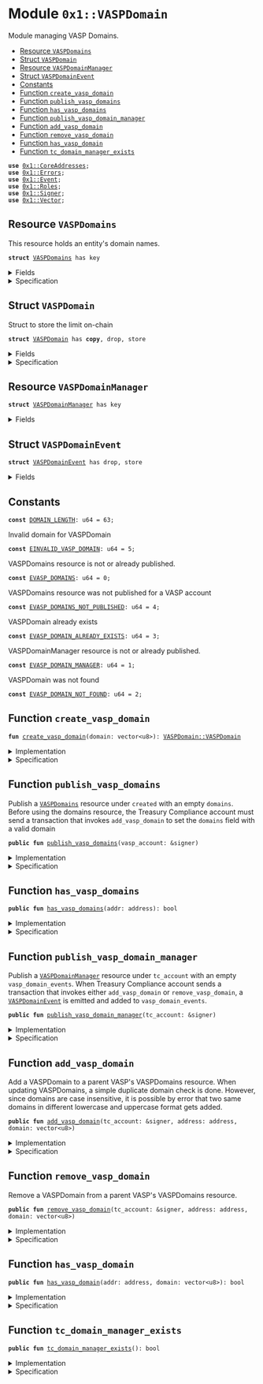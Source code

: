 
<a name="0x1_VASPDomain"></a>

# Module `0x1::VASPDomain`

Module managing VASP Domains.


-  [Resource `VASPDomains`](#0x1_VASPDomain_VASPDomains)
-  [Struct `VASPDomain`](#0x1_VASPDomain_VASPDomain)
-  [Resource `VASPDomainManager`](#0x1_VASPDomain_VASPDomainManager)
-  [Struct `VASPDomainEvent`](#0x1_VASPDomain_VASPDomainEvent)
-  [Constants](#@Constants_0)
-  [Function `create_vasp_domain`](#0x1_VASPDomain_create_vasp_domain)
-  [Function `publish_vasp_domains`](#0x1_VASPDomain_publish_vasp_domains)
-  [Function `has_vasp_domains`](#0x1_VASPDomain_has_vasp_domains)
-  [Function `publish_vasp_domain_manager`](#0x1_VASPDomain_publish_vasp_domain_manager)
-  [Function `add_vasp_domain`](#0x1_VASPDomain_add_vasp_domain)
-  [Function `remove_vasp_domain`](#0x1_VASPDomain_remove_vasp_domain)
-  [Function `has_vasp_domain`](#0x1_VASPDomain_has_vasp_domain)
-  [Function `tc_domain_manager_exists`](#0x1_VASPDomain_tc_domain_manager_exists)


<pre><code><b>use</b> <a href="CoreAddresses.md#0x1_CoreAddresses">0x1::CoreAddresses</a>;
<b>use</b> <a href="../../../../../../move-stdlib/docs/Errors.md#0x1_Errors">0x1::Errors</a>;
<b>use</b> <a href="../../../../../../move-stdlib/docs/Event.md#0x1_Event">0x1::Event</a>;
<b>use</b> <a href="Roles.md#0x1_Roles">0x1::Roles</a>;
<b>use</b> <a href="../../../../../../move-stdlib/docs/Signer.md#0x1_Signer">0x1::Signer</a>;
<b>use</b> <a href="../../../../../../move-stdlib/docs/Vector.md#0x1_Vector">0x1::Vector</a>;
</code></pre>



<a name="0x1_VASPDomain_VASPDomains"></a>

## Resource `VASPDomains`

This resource holds an entity's domain names.


<pre><code><b>struct</b> <a href="VASPDomain.md#0x1_VASPDomain_VASPDomains">VASPDomains</a> has key
</code></pre>



<details>
<summary>Fields</summary>


<dl>
<dt>
<code>domains: vector&lt;<a href="VASPDomain.md#0x1_VASPDomain_VASPDomain">VASPDomain::VASPDomain</a>&gt;</code>
</dt>
<dd>
 The list of domain names owned by this parent vasp account
</dd>
</dl>


</details>

<details>
<summary>Specification</summary>


All <code><a href="VASPDomain.md#0x1_VASPDomain">VASPDomain</a></code>s stored in the <code><a href="VASPDomain.md#0x1_VASPDomain_VASPDomains">VASPDomains</a></code> resource are no more than 63 characters long.


<pre><code><b>invariant</b> <b>forall</b> i in 0..len(domains): len(domains[i].domain) &lt;= <a href="VASPDomain.md#0x1_VASPDomain_DOMAIN_LENGTH">DOMAIN_LENGTH</a>;
</code></pre>


The list of <code><a href="VASPDomain.md#0x1_VASPDomain">VASPDomain</a></code>s are a set


<pre><code><b>invariant</b> <b>forall</b> i in 0..len(domains):
    <b>forall</b> j in i + 1..len(domains): domains[i] != domains[j];
</code></pre>



</details>

<a name="0x1_VASPDomain_VASPDomain"></a>

## Struct `VASPDomain`

Struct to store the limit on-chain


<pre><code><b>struct</b> <a href="VASPDomain.md#0x1_VASPDomain">VASPDomain</a> has <b>copy</b>, drop, store
</code></pre>



<details>
<summary>Fields</summary>


<dl>
<dt>
<code>domain: vector&lt;u8&gt;</code>
</dt>
<dd>

</dd>
</dl>


</details>

<details>
<summary>Specification</summary>


All <code><a href="VASPDomain.md#0x1_VASPDomain">VASPDomain</a></code>s must be no more than 63 characters long.


<pre><code><b>invariant</b> len(domain) &lt;= <a href="VASPDomain.md#0x1_VASPDomain_DOMAIN_LENGTH">DOMAIN_LENGTH</a>;
</code></pre>



</details>

<a name="0x1_VASPDomain_VASPDomainManager"></a>

## Resource `VASPDomainManager`



<pre><code><b>struct</b> <a href="VASPDomain.md#0x1_VASPDomain_VASPDomainManager">VASPDomainManager</a> has key
</code></pre>



<details>
<summary>Fields</summary>


<dl>
<dt>
<code>vasp_domain_events: <a href="../../../../../../move-stdlib/docs/Event.md#0x1_Event_EventHandle">Event::EventHandle</a>&lt;<a href="VASPDomain.md#0x1_VASPDomain_VASPDomainEvent">VASPDomain::VASPDomainEvent</a>&gt;</code>
</dt>
<dd>
 Event handle for <code>domains</code> added or removed events. Emitted every time a domain is added
 or removed to <code>domains</code>
</dd>
</dl>


</details>

<a name="0x1_VASPDomain_VASPDomainEvent"></a>

## Struct `VASPDomainEvent`



<pre><code><b>struct</b> <a href="VASPDomain.md#0x1_VASPDomain_VASPDomainEvent">VASPDomainEvent</a> has drop, store
</code></pre>



<details>
<summary>Fields</summary>


<dl>
<dt>
<code>removed: bool</code>
</dt>
<dd>
 Whether a domain was added or removed
</dd>
<dt>
<code>domain: <a href="VASPDomain.md#0x1_VASPDomain_VASPDomain">VASPDomain::VASPDomain</a></code>
</dt>
<dd>
 VASP Domain string of the account
</dd>
<dt>
<code>address: address</code>
</dt>
<dd>
 On-chain account address
</dd>
</dl>


</details>

<a name="@Constants_0"></a>

## Constants


<a name="0x1_VASPDomain_DOMAIN_LENGTH"></a>



<pre><code><b>const</b> <a href="VASPDomain.md#0x1_VASPDomain_DOMAIN_LENGTH">DOMAIN_LENGTH</a>: u64 = 63;
</code></pre>



<a name="0x1_VASPDomain_EINVALID_VASP_DOMAIN"></a>

Invalid domain for VASPDomain


<pre><code><b>const</b> <a href="VASPDomain.md#0x1_VASPDomain_EINVALID_VASP_DOMAIN">EINVALID_VASP_DOMAIN</a>: u64 = 5;
</code></pre>



<a name="0x1_VASPDomain_EVASP_DOMAINS"></a>

VASPDomains resource is not or already published.


<pre><code><b>const</b> <a href="VASPDomain.md#0x1_VASPDomain_EVASP_DOMAINS">EVASP_DOMAINS</a>: u64 = 0;
</code></pre>



<a name="0x1_VASPDomain_EVASP_DOMAINS_NOT_PUBLISHED"></a>

VASPDomains resource was not published for a VASP account


<pre><code><b>const</b> <a href="VASPDomain.md#0x1_VASPDomain_EVASP_DOMAINS_NOT_PUBLISHED">EVASP_DOMAINS_NOT_PUBLISHED</a>: u64 = 4;
</code></pre>



<a name="0x1_VASPDomain_EVASP_DOMAIN_ALREADY_EXISTS"></a>

VASPDomain already exists


<pre><code><b>const</b> <a href="VASPDomain.md#0x1_VASPDomain_EVASP_DOMAIN_ALREADY_EXISTS">EVASP_DOMAIN_ALREADY_EXISTS</a>: u64 = 3;
</code></pre>



<a name="0x1_VASPDomain_EVASP_DOMAIN_MANAGER"></a>

VASPDomainManager resource is not or already published.


<pre><code><b>const</b> <a href="VASPDomain.md#0x1_VASPDomain_EVASP_DOMAIN_MANAGER">EVASP_DOMAIN_MANAGER</a>: u64 = 1;
</code></pre>



<a name="0x1_VASPDomain_EVASP_DOMAIN_NOT_FOUND"></a>

VASPDomain was not found


<pre><code><b>const</b> <a href="VASPDomain.md#0x1_VASPDomain_EVASP_DOMAIN_NOT_FOUND">EVASP_DOMAIN_NOT_FOUND</a>: u64 = 2;
</code></pre>



<a name="0x1_VASPDomain_create_vasp_domain"></a>

## Function `create_vasp_domain`



<pre><code><b>fun</b> <a href="VASPDomain.md#0x1_VASPDomain_create_vasp_domain">create_vasp_domain</a>(domain: vector&lt;u8&gt;): <a href="VASPDomain.md#0x1_VASPDomain_VASPDomain">VASPDomain::VASPDomain</a>
</code></pre>



<details>
<summary>Implementation</summary>


<pre><code><b>fun</b> <a href="VASPDomain.md#0x1_VASPDomain_create_vasp_domain">create_vasp_domain</a>(domain: vector&lt;u8&gt;): <a href="VASPDomain.md#0x1_VASPDomain">VASPDomain</a> {
    <b>assert</b>(<a href="../../../../../../move-stdlib/docs/Vector.md#0x1_Vector_length">Vector::length</a>(&domain) &lt;= <a href="VASPDomain.md#0x1_VASPDomain_DOMAIN_LENGTH">DOMAIN_LENGTH</a>, <a href="../../../../../../move-stdlib/docs/Errors.md#0x1_Errors_invalid_argument">Errors::invalid_argument</a>(<a href="VASPDomain.md#0x1_VASPDomain_EINVALID_VASP_DOMAIN">EINVALID_VASP_DOMAIN</a>));
    <a href="VASPDomain.md#0x1_VASPDomain">VASPDomain</a>{ domain }
}
</code></pre>



</details>

<details>
<summary>Specification</summary>



<pre><code><b>include</b> <a href="VASPDomain.md#0x1_VASPDomain_CreateVASPDomainAbortsIf">CreateVASPDomainAbortsIf</a>;
<b>ensures</b> result == <a href="VASPDomain.md#0x1_VASPDomain">VASPDomain</a> { domain };
</code></pre>




<a name="0x1_VASPDomain_CreateVASPDomainAbortsIf"></a>


<pre><code><b>schema</b> <a href="VASPDomain.md#0x1_VASPDomain_CreateVASPDomainAbortsIf">CreateVASPDomainAbortsIf</a> {
    domain: vector&lt;u8&gt;;
    <b>aborts_if</b> <a href="../../../../../../move-stdlib/docs/Vector.md#0x1_Vector_length">Vector::length</a>(domain) &gt; <a href="VASPDomain.md#0x1_VASPDomain_DOMAIN_LENGTH">DOMAIN_LENGTH</a> <b>with</b> <a href="../../../../../../move-stdlib/docs/Errors.md#0x1_Errors_INVALID_ARGUMENT">Errors::INVALID_ARGUMENT</a>;
}
</code></pre>



</details>

<a name="0x1_VASPDomain_publish_vasp_domains"></a>

## Function `publish_vasp_domains`

Publish a <code><a href="VASPDomain.md#0x1_VASPDomain_VASPDomains">VASPDomains</a></code> resource under <code>created</code> with an empty <code>domains</code>.
Before using the domains resource, the Treasury Compliance account must send
a transaction that invokes <code>add_vasp_domain</code> to set the <code>domains</code> field with a valid domain


<pre><code><b>public</b> <b>fun</b> <a href="VASPDomain.md#0x1_VASPDomain_publish_vasp_domains">publish_vasp_domains</a>(vasp_account: &signer)
</code></pre>



<details>
<summary>Implementation</summary>


<pre><code><b>public</b> <b>fun</b> <a href="VASPDomain.md#0x1_VASPDomain_publish_vasp_domains">publish_vasp_domains</a>(
    vasp_account: &signer,
) {
    <a href="Roles.md#0x1_Roles_assert_parent_vasp_role">Roles::assert_parent_vasp_role</a>(vasp_account);
    <b>assert</b>(
        !<b>exists</b>&lt;<a href="VASPDomain.md#0x1_VASPDomain_VASPDomains">VASPDomains</a>&gt;(<a href="../../../../../../move-stdlib/docs/Signer.md#0x1_Signer_address_of">Signer::address_of</a>(vasp_account)),
        <a href="../../../../../../move-stdlib/docs/Errors.md#0x1_Errors_already_published">Errors::already_published</a>(<a href="VASPDomain.md#0x1_VASPDomain_EVASP_DOMAINS">EVASP_DOMAINS</a>)
    );
    move_to(vasp_account, <a href="VASPDomain.md#0x1_VASPDomain_VASPDomains">VASPDomains</a> {
        domains: <a href="../../../../../../move-stdlib/docs/Vector.md#0x1_Vector_empty">Vector::empty</a>(),
    })
}
</code></pre>



</details>

<details>
<summary>Specification</summary>



<pre><code><b>let</b> vasp_addr = <a href="../../../../../../move-stdlib/docs/Signer.md#0x1_Signer_spec_address_of">Signer::spec_address_of</a>(vasp_account);
<b>include</b> <a href="Roles.md#0x1_Roles_AbortsIfNotParentVasp">Roles::AbortsIfNotParentVasp</a>{account: vasp_account};
<b>include</b> <a href="VASPDomain.md#0x1_VASPDomain_PublishVASPDomainsAbortsIf">PublishVASPDomainsAbortsIf</a>;
<b>include</b> <a href="VASPDomain.md#0x1_VASPDomain_PublishVASPDomainsEnsures">PublishVASPDomainsEnsures</a>;
</code></pre>




<a name="0x1_VASPDomain_PublishVASPDomainsAbortsIf"></a>


<pre><code><b>schema</b> <a href="VASPDomain.md#0x1_VASPDomain_PublishVASPDomainsAbortsIf">PublishVASPDomainsAbortsIf</a> {
    vasp_addr: address;
    <b>aborts_if</b> <a href="VASPDomain.md#0x1_VASPDomain_has_vasp_domains">has_vasp_domains</a>(vasp_addr) <b>with</b> <a href="../../../../../../move-stdlib/docs/Errors.md#0x1_Errors_ALREADY_PUBLISHED">Errors::ALREADY_PUBLISHED</a>;
}
</code></pre>




<a name="0x1_VASPDomain_PublishVASPDomainsEnsures"></a>


<pre><code><b>schema</b> <a href="VASPDomain.md#0x1_VASPDomain_PublishVASPDomainsEnsures">PublishVASPDomainsEnsures</a> {
    vasp_addr: address;
    <b>ensures</b> <b>exists</b>&lt;<a href="VASPDomain.md#0x1_VASPDomain_VASPDomains">VASPDomains</a>&gt;(vasp_addr);
    <b>ensures</b> <a href="../../../../../../move-stdlib/docs/Vector.md#0x1_Vector_is_empty">Vector::is_empty</a>(<b>global</b>&lt;<a href="VASPDomain.md#0x1_VASPDomain_VASPDomains">VASPDomains</a>&gt;(vasp_addr).domains);
}
</code></pre>



</details>

<a name="0x1_VASPDomain_has_vasp_domains"></a>

## Function `has_vasp_domains`



<pre><code><b>public</b> <b>fun</b> <a href="VASPDomain.md#0x1_VASPDomain_has_vasp_domains">has_vasp_domains</a>(addr: address): bool
</code></pre>



<details>
<summary>Implementation</summary>


<pre><code><b>public</b> <b>fun</b> <a href="VASPDomain.md#0x1_VASPDomain_has_vasp_domains">has_vasp_domains</a>(addr: address): bool {
    <b>exists</b>&lt;<a href="VASPDomain.md#0x1_VASPDomain_VASPDomains">VASPDomains</a>&gt;(addr)
}
</code></pre>



</details>

<details>
<summary>Specification</summary>



<pre><code><b>aborts_if</b> <b>false</b>;
<b>ensures</b> result == <b>exists</b>&lt;<a href="VASPDomain.md#0x1_VASPDomain_VASPDomains">VASPDomains</a>&gt;(addr);
</code></pre>



</details>

<a name="0x1_VASPDomain_publish_vasp_domain_manager"></a>

## Function `publish_vasp_domain_manager`

Publish a <code><a href="VASPDomain.md#0x1_VASPDomain_VASPDomainManager">VASPDomainManager</a></code> resource under <code>tc_account</code> with an empty <code>vasp_domain_events</code>.
When Treasury Compliance account sends a transaction that invokes either <code>add_vasp_domain</code> or
<code>remove_vasp_domain</code>, a <code><a href="VASPDomain.md#0x1_VASPDomain_VASPDomainEvent">VASPDomainEvent</a></code> is emitted and added to <code>vasp_domain_events</code>.


<pre><code><b>public</b> <b>fun</b> <a href="VASPDomain.md#0x1_VASPDomain_publish_vasp_domain_manager">publish_vasp_domain_manager</a>(tc_account: &signer)
</code></pre>



<details>
<summary>Implementation</summary>


<pre><code><b>public</b> <b>fun</b> <a href="VASPDomain.md#0x1_VASPDomain_publish_vasp_domain_manager">publish_vasp_domain_manager</a>(
    tc_account : &signer,
) {
    <a href="Roles.md#0x1_Roles_assert_treasury_compliance">Roles::assert_treasury_compliance</a>(tc_account);
    <b>assert</b>(
        !<b>exists</b>&lt;<a href="VASPDomain.md#0x1_VASPDomain_VASPDomainManager">VASPDomainManager</a>&gt;(<a href="../../../../../../move-stdlib/docs/Signer.md#0x1_Signer_address_of">Signer::address_of</a>(tc_account)),
        <a href="../../../../../../move-stdlib/docs/Errors.md#0x1_Errors_already_published">Errors::already_published</a>(<a href="VASPDomain.md#0x1_VASPDomain_EVASP_DOMAIN_MANAGER">EVASP_DOMAIN_MANAGER</a>)
    );
    move_to(
        tc_account,
        <a href="VASPDomain.md#0x1_VASPDomain_VASPDomainManager">VASPDomainManager</a> {
            vasp_domain_events: <a href="../../../../../../move-stdlib/docs/Event.md#0x1_Event_new_event_handle">Event::new_event_handle</a>&lt;<a href="VASPDomain.md#0x1_VASPDomain_VASPDomainEvent">VASPDomainEvent</a>&gt;(tc_account),
        }
    );
}
</code></pre>



</details>

<details>
<summary>Specification</summary>



<pre><code><b>include</b> <a href="Roles.md#0x1_Roles_AbortsIfNotTreasuryCompliance">Roles::AbortsIfNotTreasuryCompliance</a>{account: tc_account};
<b>aborts_if</b> <a href="VASPDomain.md#0x1_VASPDomain_tc_domain_manager_exists">tc_domain_manager_exists</a>() <b>with</b> <a href="../../../../../../move-stdlib/docs/Errors.md#0x1_Errors_ALREADY_PUBLISHED">Errors::ALREADY_PUBLISHED</a>;
<b>ensures</b> <b>exists</b>&lt;<a href="VASPDomain.md#0x1_VASPDomain_VASPDomainManager">VASPDomainManager</a>&gt;(<a href="../../../../../../move-stdlib/docs/Signer.md#0x1_Signer_spec_address_of">Signer::spec_address_of</a>(tc_account));
<b>modifies</b> <b>global</b>&lt;<a href="VASPDomain.md#0x1_VASPDomain_VASPDomainManager">VASPDomainManager</a>&gt;(<a href="../../../../../../move-stdlib/docs/Signer.md#0x1_Signer_spec_address_of">Signer::spec_address_of</a>(tc_account));
</code></pre>



</details>

<a name="0x1_VASPDomain_add_vasp_domain"></a>

## Function `add_vasp_domain`

Add a VASPDomain to a parent VASP's VASPDomains resource.
When updating VASPDomains, a simple duplicate domain check is done.
However, since domains are case insensitive, it is possible by error that two same domains in
different lowercase and uppercase format gets added.


<pre><code><b>public</b> <b>fun</b> <a href="VASPDomain.md#0x1_VASPDomain_add_vasp_domain">add_vasp_domain</a>(tc_account: &signer, address: address, domain: vector&lt;u8&gt;)
</code></pre>



<details>
<summary>Implementation</summary>


<pre><code><b>public</b> <b>fun</b> <a href="VASPDomain.md#0x1_VASPDomain_add_vasp_domain">add_vasp_domain</a>(
    tc_account: &signer,
    address: address,
    domain: vector&lt;u8&gt;,
) <b>acquires</b> <a href="VASPDomain.md#0x1_VASPDomain_VASPDomainManager">VASPDomainManager</a>, <a href="VASPDomain.md#0x1_VASPDomain_VASPDomains">VASPDomains</a> {
    <a href="Roles.md#0x1_Roles_assert_treasury_compliance">Roles::assert_treasury_compliance</a>(tc_account);
    <b>assert</b>(<a href="VASPDomain.md#0x1_VASPDomain_tc_domain_manager_exists">tc_domain_manager_exists</a>(), <a href="../../../../../../move-stdlib/docs/Errors.md#0x1_Errors_not_published">Errors::not_published</a>(<a href="VASPDomain.md#0x1_VASPDomain_EVASP_DOMAIN_MANAGER">EVASP_DOMAIN_MANAGER</a>));
    <b>assert</b>(
        <b>exists</b>&lt;<a href="VASPDomain.md#0x1_VASPDomain_VASPDomains">VASPDomains</a>&gt;(address),
        <a href="../../../../../../move-stdlib/docs/Errors.md#0x1_Errors_not_published">Errors::not_published</a>(<a href="VASPDomain.md#0x1_VASPDomain_EVASP_DOMAINS_NOT_PUBLISHED">EVASP_DOMAINS_NOT_PUBLISHED</a>)
    );

    <b>let</b> account_domains = borrow_global_mut&lt;<a href="VASPDomain.md#0x1_VASPDomain_VASPDomains">VASPDomains</a>&gt;(address);
    <b>let</b> vasp_domain = <a href="VASPDomain.md#0x1_VASPDomain_create_vasp_domain">create_vasp_domain</a>(domain);

    <b>assert</b>(
        !<a href="../../../../../../move-stdlib/docs/Vector.md#0x1_Vector_contains">Vector::contains</a>(&account_domains.domains, &vasp_domain),
        <a href="../../../../../../move-stdlib/docs/Errors.md#0x1_Errors_invalid_argument">Errors::invalid_argument</a>(<a href="VASPDomain.md#0x1_VASPDomain_EVASP_DOMAIN_ALREADY_EXISTS">EVASP_DOMAIN_ALREADY_EXISTS</a>)
    );

    <a href="../../../../../../move-stdlib/docs/Vector.md#0x1_Vector_push_back">Vector::push_back</a>(&<b>mut</b> account_domains.domains, <b>copy</b> vasp_domain);

    <a href="../../../../../../move-stdlib/docs/Event.md#0x1_Event_emit_event">Event::emit_event</a>(
        &<b>mut</b> borrow_global_mut&lt;<a href="VASPDomain.md#0x1_VASPDomain_VASPDomainManager">VASPDomainManager</a>&gt;(<a href="CoreAddresses.md#0x1_CoreAddresses_TREASURY_COMPLIANCE_ADDRESS">CoreAddresses::TREASURY_COMPLIANCE_ADDRESS</a>()).vasp_domain_events,
        <a href="VASPDomain.md#0x1_VASPDomain_VASPDomainEvent">VASPDomainEvent</a> {
            removed: <b>false</b>,
            domain: vasp_domain,
            address,
        },
    );
}
</code></pre>



</details>

<details>
<summary>Specification</summary>



<pre><code><b>include</b> <a href="VASPDomain.md#0x1_VASPDomain_AddVASPDomainAbortsIf">AddVASPDomainAbortsIf</a>;
<b>include</b> <a href="VASPDomain.md#0x1_VASPDomain_AddVASPDomainEnsures">AddVASPDomainEnsures</a>;
<b>include</b> <a href="VASPDomain.md#0x1_VASPDomain_AddVASPDomainEmits">AddVASPDomainEmits</a>;
</code></pre>




<a name="0x1_VASPDomain_AddVASPDomainAbortsIf"></a>


<pre><code><b>schema</b> <a href="VASPDomain.md#0x1_VASPDomain_AddVASPDomainAbortsIf">AddVASPDomainAbortsIf</a> {
    tc_account: signer;
    address: address;
    domain: vector&lt;u8&gt;;
    <b>let</b> domains = <b>global</b>&lt;<a href="VASPDomain.md#0x1_VASPDomain_VASPDomains">VASPDomains</a>&gt;(address).domains;
    <b>include</b> <a href="Roles.md#0x1_Roles_AbortsIfNotTreasuryCompliance">Roles::AbortsIfNotTreasuryCompliance</a>{account: tc_account};
    <b>include</b> <a href="VASPDomain.md#0x1_VASPDomain_CreateVASPDomainAbortsIf">CreateVASPDomainAbortsIf</a>;
    <b>aborts_if</b> !<b>exists</b>&lt;<a href="VASPDomain.md#0x1_VASPDomain_VASPDomains">VASPDomains</a>&gt;(address) <b>with</b> <a href="../../../../../../move-stdlib/docs/Errors.md#0x1_Errors_NOT_PUBLISHED">Errors::NOT_PUBLISHED</a>;
    <b>aborts_if</b> !<a href="VASPDomain.md#0x1_VASPDomain_tc_domain_manager_exists">tc_domain_manager_exists</a>() <b>with</b> <a href="../../../../../../move-stdlib/docs/Errors.md#0x1_Errors_NOT_PUBLISHED">Errors::NOT_PUBLISHED</a>;
    <b>aborts_if</b> contains(domains, <a href="VASPDomain.md#0x1_VASPDomain">VASPDomain</a> { domain }) <b>with</b> <a href="../../../../../../move-stdlib/docs/Errors.md#0x1_Errors_INVALID_ARGUMENT">Errors::INVALID_ARGUMENT</a>;
}
</code></pre>




<a name="0x1_VASPDomain_AddVASPDomainEnsures"></a>


<pre><code><b>schema</b> <a href="VASPDomain.md#0x1_VASPDomain_AddVASPDomainEnsures">AddVASPDomainEnsures</a> {
    address: address;
    domain: vector&lt;u8&gt;;
    <b>let</b> post domains = <b>global</b>&lt;<a href="VASPDomain.md#0x1_VASPDomain_VASPDomains">VASPDomains</a>&gt;(address).domains;
    <b>ensures</b> contains(domains, <a href="VASPDomain.md#0x1_VASPDomain">VASPDomain</a> { domain });
}
</code></pre>




<a name="0x1_VASPDomain_AddVASPDomainEmits"></a>


<pre><code><b>schema</b> <a href="VASPDomain.md#0x1_VASPDomain_AddVASPDomainEmits">AddVASPDomainEmits</a> {
    address: address;
    domain: vector&lt;u8&gt;;
    <b>let</b> handle = <b>global</b>&lt;<a href="VASPDomain.md#0x1_VASPDomain_VASPDomainManager">VASPDomainManager</a>&gt;(<a href="CoreAddresses.md#0x1_CoreAddresses_TREASURY_COMPLIANCE_ADDRESS">CoreAddresses::TREASURY_COMPLIANCE_ADDRESS</a>()).vasp_domain_events;
    <b>let</b> msg = <a href="VASPDomain.md#0x1_VASPDomain_VASPDomainEvent">VASPDomainEvent</a> {
        removed: <b>false</b>,
        domain: <a href="VASPDomain.md#0x1_VASPDomain">VASPDomain</a> { domain },
        address,
    };
    emits msg <b>to</b> handle;
}
</code></pre>



</details>

<a name="0x1_VASPDomain_remove_vasp_domain"></a>

## Function `remove_vasp_domain`

Remove a VASPDomain from a parent VASP's VASPDomains resource.


<pre><code><b>public</b> <b>fun</b> <a href="VASPDomain.md#0x1_VASPDomain_remove_vasp_domain">remove_vasp_domain</a>(tc_account: &signer, address: address, domain: vector&lt;u8&gt;)
</code></pre>



<details>
<summary>Implementation</summary>


<pre><code><b>public</b> <b>fun</b> <a href="VASPDomain.md#0x1_VASPDomain_remove_vasp_domain">remove_vasp_domain</a>(
    tc_account: &signer,
    address: address,
    domain: vector&lt;u8&gt;,
) <b>acquires</b> <a href="VASPDomain.md#0x1_VASPDomain_VASPDomainManager">VASPDomainManager</a>, <a href="VASPDomain.md#0x1_VASPDomain_VASPDomains">VASPDomains</a> {
    <a href="Roles.md#0x1_Roles_assert_treasury_compliance">Roles::assert_treasury_compliance</a>(tc_account);
    <b>assert</b>(<a href="VASPDomain.md#0x1_VASPDomain_tc_domain_manager_exists">tc_domain_manager_exists</a>(), <a href="../../../../../../move-stdlib/docs/Errors.md#0x1_Errors_not_published">Errors::not_published</a>(<a href="VASPDomain.md#0x1_VASPDomain_EVASP_DOMAIN_MANAGER">EVASP_DOMAIN_MANAGER</a>));
    <b>assert</b>(
        <b>exists</b>&lt;<a href="VASPDomain.md#0x1_VASPDomain_VASPDomains">VASPDomains</a>&gt;(address),
        <a href="../../../../../../move-stdlib/docs/Errors.md#0x1_Errors_not_published">Errors::not_published</a>(<a href="VASPDomain.md#0x1_VASPDomain_EVASP_DOMAINS_NOT_PUBLISHED">EVASP_DOMAINS_NOT_PUBLISHED</a>)
    );

    <b>let</b> account_domains = borrow_global_mut&lt;<a href="VASPDomain.md#0x1_VASPDomain_VASPDomains">VASPDomains</a>&gt;(address);
    <b>let</b> vasp_domain = <a href="VASPDomain.md#0x1_VASPDomain_create_vasp_domain">create_vasp_domain</a>(domain);

    <b>let</b> (has, index) = <a href="../../../../../../move-stdlib/docs/Vector.md#0x1_Vector_index_of">Vector::index_of</a>(&account_domains.domains, &vasp_domain);
    <b>if</b> (has) {
        <a href="../../../../../../move-stdlib/docs/Vector.md#0x1_Vector_remove">Vector::remove</a>(&<b>mut</b> account_domains.domains, index);
    } <b>else</b> {
        <b>abort</b> <a href="../../../../../../move-stdlib/docs/Errors.md#0x1_Errors_invalid_argument">Errors::invalid_argument</a>(<a href="VASPDomain.md#0x1_VASPDomain_EVASP_DOMAIN_NOT_FOUND">EVASP_DOMAIN_NOT_FOUND</a>)
    };

    <a href="../../../../../../move-stdlib/docs/Event.md#0x1_Event_emit_event">Event::emit_event</a>(
        &<b>mut</b> borrow_global_mut&lt;<a href="VASPDomain.md#0x1_VASPDomain_VASPDomainManager">VASPDomainManager</a>&gt;(<a href="CoreAddresses.md#0x1_CoreAddresses_TREASURY_COMPLIANCE_ADDRESS">CoreAddresses::TREASURY_COMPLIANCE_ADDRESS</a>()).vasp_domain_events,
        <a href="VASPDomain.md#0x1_VASPDomain_VASPDomainEvent">VASPDomainEvent</a> {
            removed: <b>true</b>,
            domain: vasp_domain,
            address: address,
        },
    );
}
</code></pre>



</details>

<details>
<summary>Specification</summary>



<pre><code><b>include</b> <a href="VASPDomain.md#0x1_VASPDomain_RemoveVASPDomainAbortsIf">RemoveVASPDomainAbortsIf</a>;
<b>include</b> <a href="VASPDomain.md#0x1_VASPDomain_RemoveVASPDomainEnsures">RemoveVASPDomainEnsures</a>;
<b>include</b> <a href="VASPDomain.md#0x1_VASPDomain_RemoveVASPDomainEmits">RemoveVASPDomainEmits</a>;
</code></pre>




<a name="0x1_VASPDomain_RemoveVASPDomainAbortsIf"></a>


<pre><code><b>schema</b> <a href="VASPDomain.md#0x1_VASPDomain_RemoveVASPDomainAbortsIf">RemoveVASPDomainAbortsIf</a> {
    tc_account: signer;
    address: address;
    domain: vector&lt;u8&gt;;
    <b>let</b> domains = <b>global</b>&lt;<a href="VASPDomain.md#0x1_VASPDomain_VASPDomains">VASPDomains</a>&gt;(address).domains;
    <b>include</b> <a href="Roles.md#0x1_Roles_AbortsIfNotTreasuryCompliance">Roles::AbortsIfNotTreasuryCompliance</a>{account: tc_account};
    <b>include</b> <a href="VASPDomain.md#0x1_VASPDomain_CreateVASPDomainAbortsIf">CreateVASPDomainAbortsIf</a>;
    <b>aborts_if</b> !<b>exists</b>&lt;<a href="VASPDomain.md#0x1_VASPDomain_VASPDomains">VASPDomains</a>&gt;(address) <b>with</b> <a href="../../../../../../move-stdlib/docs/Errors.md#0x1_Errors_NOT_PUBLISHED">Errors::NOT_PUBLISHED</a>;
    <b>aborts_if</b> !<a href="VASPDomain.md#0x1_VASPDomain_tc_domain_manager_exists">tc_domain_manager_exists</a>() <b>with</b> <a href="../../../../../../move-stdlib/docs/Errors.md#0x1_Errors_NOT_PUBLISHED">Errors::NOT_PUBLISHED</a>;
    <b>aborts_if</b> !contains(domains, <a href="VASPDomain.md#0x1_VASPDomain">VASPDomain</a> { domain }) <b>with</b> <a href="../../../../../../move-stdlib/docs/Errors.md#0x1_Errors_INVALID_ARGUMENT">Errors::INVALID_ARGUMENT</a>;
}
</code></pre>




<a name="0x1_VASPDomain_RemoveVASPDomainEnsures"></a>


<pre><code><b>schema</b> <a href="VASPDomain.md#0x1_VASPDomain_RemoveVASPDomainEnsures">RemoveVASPDomainEnsures</a> {
    address: address;
    domain: vector&lt;u8&gt;;
    <b>let</b> post domains = <b>global</b>&lt;<a href="VASPDomain.md#0x1_VASPDomain_VASPDomains">VASPDomains</a>&gt;(address).domains;
    <b>ensures</b> !contains(domains, <a href="VASPDomain.md#0x1_VASPDomain">VASPDomain</a> { domain });
}
</code></pre>




<a name="0x1_VASPDomain_RemoveVASPDomainEmits"></a>


<pre><code><b>schema</b> <a href="VASPDomain.md#0x1_VASPDomain_RemoveVASPDomainEmits">RemoveVASPDomainEmits</a> {
    tc_account: signer;
    address: address;
    domain: vector&lt;u8&gt;;
    <b>let</b> handle = <b>global</b>&lt;<a href="VASPDomain.md#0x1_VASPDomain_VASPDomainManager">VASPDomainManager</a>&gt;(<a href="CoreAddresses.md#0x1_CoreAddresses_TREASURY_COMPLIANCE_ADDRESS">CoreAddresses::TREASURY_COMPLIANCE_ADDRESS</a>()).vasp_domain_events;
    <b>let</b> msg = <a href="VASPDomain.md#0x1_VASPDomain_VASPDomainEvent">VASPDomainEvent</a> {
        removed: <b>true</b>,
        domain: <a href="VASPDomain.md#0x1_VASPDomain">VASPDomain</a> { domain },
        address,
    };
    emits msg <b>to</b> handle;
}
</code></pre>



</details>

<a name="0x1_VASPDomain_has_vasp_domain"></a>

## Function `has_vasp_domain`



<pre><code><b>public</b> <b>fun</b> <a href="VASPDomain.md#0x1_VASPDomain_has_vasp_domain">has_vasp_domain</a>(addr: address, domain: vector&lt;u8&gt;): bool
</code></pre>



<details>
<summary>Implementation</summary>


<pre><code><b>public</b> <b>fun</b> <a href="VASPDomain.md#0x1_VASPDomain_has_vasp_domain">has_vasp_domain</a>(addr: address, domain: vector&lt;u8&gt;): bool <b>acquires</b> <a href="VASPDomain.md#0x1_VASPDomain_VASPDomains">VASPDomains</a> {
    <b>assert</b>(
        <b>exists</b>&lt;<a href="VASPDomain.md#0x1_VASPDomain_VASPDomains">VASPDomains</a>&gt;(addr),
        <a href="../../../../../../move-stdlib/docs/Errors.md#0x1_Errors_not_published">Errors::not_published</a>(<a href="VASPDomain.md#0x1_VASPDomain_EVASP_DOMAINS_NOT_PUBLISHED">EVASP_DOMAINS_NOT_PUBLISHED</a>)
    );
    <b>let</b> account_domains = borrow_global&lt;<a href="VASPDomain.md#0x1_VASPDomain_VASPDomains">VASPDomains</a>&gt;(addr);
    <b>let</b> vasp_domain = <a href="VASPDomain.md#0x1_VASPDomain_create_vasp_domain">create_vasp_domain</a>(domain);
    <a href="../../../../../../move-stdlib/docs/Vector.md#0x1_Vector_contains">Vector::contains</a>(&account_domains.domains, &vasp_domain)
}
</code></pre>



</details>

<details>
<summary>Specification</summary>



<pre><code><b>include</b> <a href="VASPDomain.md#0x1_VASPDomain_HasVASPDomainAbortsIf">HasVASPDomainAbortsIf</a>;
<b>let</b> vasp_domain = <a href="VASPDomain.md#0x1_VASPDomain">VASPDomain</a> { domain };
<b>ensures</b> result == contains(<b>global</b>&lt;<a href="VASPDomain.md#0x1_VASPDomain_VASPDomains">VASPDomains</a>&gt;(addr).domains, vasp_domain);
</code></pre>




<a name="0x1_VASPDomain_HasVASPDomainAbortsIf"></a>


<pre><code><b>schema</b> <a href="VASPDomain.md#0x1_VASPDomain_HasVASPDomainAbortsIf">HasVASPDomainAbortsIf</a> {
    addr: address;
    domain: vector&lt;u8&gt;;
    <b>include</b> <a href="VASPDomain.md#0x1_VASPDomain_CreateVASPDomainAbortsIf">CreateVASPDomainAbortsIf</a>;
    <b>aborts_if</b> !<b>exists</b>&lt;<a href="VASPDomain.md#0x1_VASPDomain_VASPDomains">VASPDomains</a>&gt;(addr) <b>with</b> <a href="../../../../../../move-stdlib/docs/Errors.md#0x1_Errors_NOT_PUBLISHED">Errors::NOT_PUBLISHED</a>;
}
</code></pre>



</details>

<a name="0x1_VASPDomain_tc_domain_manager_exists"></a>

## Function `tc_domain_manager_exists`



<pre><code><b>public</b> <b>fun</b> <a href="VASPDomain.md#0x1_VASPDomain_tc_domain_manager_exists">tc_domain_manager_exists</a>(): bool
</code></pre>



<details>
<summary>Implementation</summary>


<pre><code><b>public</b> <b>fun</b> <a href="VASPDomain.md#0x1_VASPDomain_tc_domain_manager_exists">tc_domain_manager_exists</a>(): bool {
    <b>exists</b>&lt;<a href="VASPDomain.md#0x1_VASPDomain_VASPDomainManager">VASPDomainManager</a>&gt;(<a href="CoreAddresses.md#0x1_CoreAddresses_TREASURY_COMPLIANCE_ADDRESS">CoreAddresses::TREASURY_COMPLIANCE_ADDRESS</a>())
}
</code></pre>



</details>

<details>
<summary>Specification</summary>



<pre><code><b>aborts_if</b> <b>false</b>;
<b>ensures</b> result == <b>exists</b>&lt;<a href="VASPDomain.md#0x1_VASPDomain_VASPDomainManager">VASPDomainManager</a>&gt;(<a href="CoreAddresses.md#0x1_CoreAddresses_TREASURY_COMPLIANCE_ADDRESS">CoreAddresses::TREASURY_COMPLIANCE_ADDRESS</a>());
</code></pre>



</details>


[//]: # ("File containing references which can be used from documentation")
[ACCESS_CONTROL]: https://github.com/diem/dip/blob/main/dips/dip-2.md
[ROLE]: https://github.com/diem/dip/blob/main/dips/dip-2.md#roles
[PERMISSION]: https://github.com/diem/dip/blob/main/dips/dip-2.md#permissions
